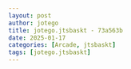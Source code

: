 ```yaml
---
layout: post
author: jotego
title: jotego.jtsbaskt - 73a563b
date: 2025-01-17
categories: [Arcade, jtsbaskt]
tags: [jotego.jtsbaskt]
---
```


